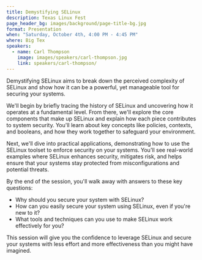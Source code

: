 ```yaml
---
title: Demystifying SELinux
description: Texas Linux Fest
page_header_bg: images/background/page-title-bg.jpg
format: Presentation
when: "Saturday, October 4th, 4:00 PM - 4:45 PM"
where: Big Tex
speakers:
  - name: Carl Thompson
    image: images/speakers/carl-thompson.jpg
    link: speakers/carl-thompson/
---
```


Demystifying SELinux aims to break down the perceived complexity of SELinux and
show how it can be a powerful, yet manageable tool for securing your systems.

We'll begin by briefly tracing the history of SELinux and uncovering how it
operates at a fundamental level.  From there, we'll explore the core components
that make up SELinux and explain how each piece contributes to system security.
You'll learn about key concepts like policies, contexts, and booleans, and how
they work together to safeguard your environment.

Next, we'll dive into practical applications, demonstrating how to use the
SELinux toolset to enforce security on your systems.  You'll see real-world
examples where SELinux enhances security, mitigates risk, and helps ensure that
your systems stay protected from misconfigurations and potential threats.

By the end of the session, you'll walk away with answers to these key
questions:

* Why should you secure your system with SELinux?
* How can you easily secure your system using SELinux, even if you're new to
  it?
* What tools and techniques can you use to make SELinux work effectively for
  you?

This session will give you the confidence to leverage SELinux and secure your
systems with less effort and more effectiveness than you might have imagined.
